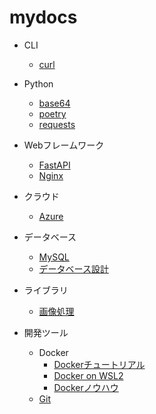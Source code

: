 # mydocs

- CLI
  - [curl](./CLI/curl.md)

- Python
  - [base64](./Python/base64.md)
  - [poetry](./Python/poetry.md)
  - [requests](./Python/requests.md)

- Webフレームワーク
  - [FastAPI](./Webフレームワーク/FastAPI.md)
  - [Nginx](./Webフレームワーク/Nginx.md)

- クラウド
  - [Azure](./クラウド/Azure.md)

- データベース
  - [MySQL](./データベース/MySQL.md)
  - [データベース設計](./データベース/データベース設計)

- ライブラリ
  - [画像処理](./ライブラリ/画像処理.md)

- 開発ツール
  - Docker
    - [Dockerチュートリアル](./開発ツール/Docker/Docker.01tutorial.md)
    - [Docker on WSL2](./開発ツール/Docker/Docker.02WSL.md)
    - [Dockerノウハウ](./開発ツール/Docker/Docker.99knowhow.md)
  - [Git](./開発ツール/Git.md)

